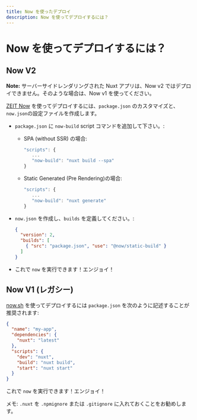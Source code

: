 ```yaml
---
title: Now を使ったデプロイ
description: Now を使ってデプロイするには？
---
```


# Now を使ってデプロイするには？

## Now V2

**Note:** サーバーサイドレンダリングされた Nuxt アプリは、Now v2 ではデプロイできません。そのような場合は、Now v1 を使ってください。

[ZEIT Now](https://zeit.co/now) を使ってデプロイするには、`package.json` のカスタマイズと、`now.json`の設定ファイルを作成します。

* `package.json` に `now-build` script コマンドを追加して下さい。:
  * SPA (without SSR) の場合:
    ```js
    "scripts": {
       ...
       "now-build": "nuxt build --spa"
    }
    ```
  * Static Generated (Pre Rendering)の場合:
    ```js
    "scripts": {
       ...
       "now-build": "nuxt generate"
    }
    ```
* `now.json` を作成し、`builds` を定義してください。:

  ```json
  {
    "version": 2,
    "builds": [
      { "src": "package.json", "use": "@now/static-build" }
    ]
  }
  ```
* これで `now` を実行できます！エンジョイ！

## Now V1 (レガシー)

[now.sh](https://zeit.co/now) を使ってデプロイするには `package.json` を次のように記述することが推奨されます:

```json
{
  "name": "my-app",
  "dependencies": {
    "nuxt": "latest"
  },
  "scripts": {
    "dev": "nuxt",
    "build": "nuxt build",
    "start": "nuxt start"
  }
}
```

これで `now` を実行できます！エンジョイ！

メモ: `.nuxt` を `.npmignore` または `.gitignore` に入れておくことをお勧めします。
